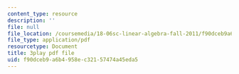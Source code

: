 ```yaml
---
content_type: resource
description: ''
file: null
file_location: /coursemedia/18-06sc-linear-algebra-fall-2011/f90dceb9a6b4958ec32157474a45eda5_QQpvGlF_1Qo.pdf
file_type: application/pdf
resourcetype: Document
title: 3play pdf file
uid: f90dceb9-a6b4-958e-c321-57474a45eda5
---
```

